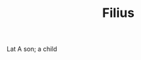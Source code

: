 ---
title: Filius
letter: F
permalink: "/definitions/bld-filius.html"
body: Lat A son; a child
published_at: '2018-07-07'
source: Black's Law Dictionary 2nd Ed (1910)
layout: post
---